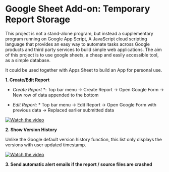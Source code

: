 # Google Sheet Add-on: Temporary Report Storage

This project is not a stand-alone program, but instead a supplementary program running on Google App Script, A JavaScript cloud scripting language that provides an easy way to automate tasks across Google products and third party services to build simple web applications. The aim of this project is to use google sheets, a cheap and easily accessible tool, as a simple database.

It could be used together with Apps Sheet to build an App for personal use.

**1. Create/Edit Report**

* *Create Report* *: Top bar menu -> Create Report -> Open Google Form -> New row of data appended to the bottom

* *Edit Report:* *   Top bar menu -> Edit Report   -> Open Google Form with previous data -> Replaced earlier submitted data

[![Watch the video](https://user-images.githubusercontent.com/90823283/150628633-99057057-35a2-4362-9b9e-59cd351113f6.png)](https://user-images.githubusercontent.com/90823283/150628324-fc3bc3bf-d247-4bab-b1ba-b06c3f0f3d70.mp4)


**2. Show Version History**

Unlike the Google default version history function, this list only displays the versions with user updated timestamp.

[![Watch the video](https://user-images.githubusercontent.com/90823283/150628751-de0e5e33-a332-4099-967b-75daac27378b.png)](https://user-images.githubusercontent.com/90823283/150627879-88b81f65-8f42-4702-b440-79b9309a6103.mp4)

**3. Send automatic alert emails if the report / source files are crashed**
